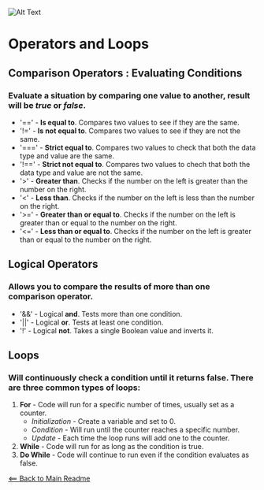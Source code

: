 ![Alt Text](https://www.simplilearn.com/ice9/free_resources_article_thumb/X_Reasons_to_learn_Javascript.jpg)

# Operators and Loops

## Comparison Operators : Evaluating Conditions

### Evaluate a situation by comparing one value to another, result will be *true* or *false*.

- '==' - **Is equal to**. Compares two values to see if they are the same.
- '!=' - **Is not equal to**. Compares two values to see if they are not the same.
- '===' - **Strict equal to**. Compares two values to check that both the data type and value are the same.
- '!==' - **Strict not equal to**. Compares two values to chech that both the data type and value are not the same.
- '>' - **Greater than**. Checks if the number on the left is greater than the number on the right.
- '<' - **Less than**. Checks if the number on the left is less than the number on the right.
- '>=' - **Greater than or equal to**. Checks if the number on the left is greater than or equal to the number on the right.
- '<=' - **Less than or equal to**. Checks if the number on the left is greater than or equal to the number on the right.

## Logical Operators

### Allows you to compare the results of more than one comparison operator.

- '&&' - Logical **and**. Tests more than one condition.
- '||' - Logical **or**. Tests at least one condition.
- '!' - Logical **not**.  Takes a single Boolean value and inverts it.

## Loops

### Will continuously check a condition until it returns false. There are three common types of loops:

1. **For** - Code will run for a specific number of times, usually set as a counter.
    - *Initialization* - Create a variable and set to 0.
    - *Condition* - Will run until the counter reaches a specific number.
    - *Update* - Each time the loop runs will add one to the counter.
1. **While** - Code will run for as long as the condition is true.
1. **Do While** - Code will continue to run even if the condition evaluates as false.


[<== Back to Main Readme](README.md)



